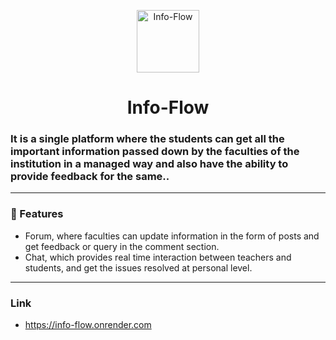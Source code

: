<p align="center">
    <img alt="Info-Flow" src="https://res.cloudinary.com/dguetook9/image/upload/v1638962159/Logo/logo1_outyop.png" width="100" />
  </a>
</p>

<h1 align="center">Info-Flow</h1>

### It is a single platform where the students can get all the important information passed down by the faculties of the institution in a managed way and also have the ability to provide feedback for the same..

<hr/>

###  🧐 Features

- Forum, where faculties can update information in the form of posts and get feedback or query in the comment section.
- Chat, which provides real time interaction between teachers and students, and get the issues resolved at personal level.
<hr/>

###  Link

- https://info-flow.onrender.com

